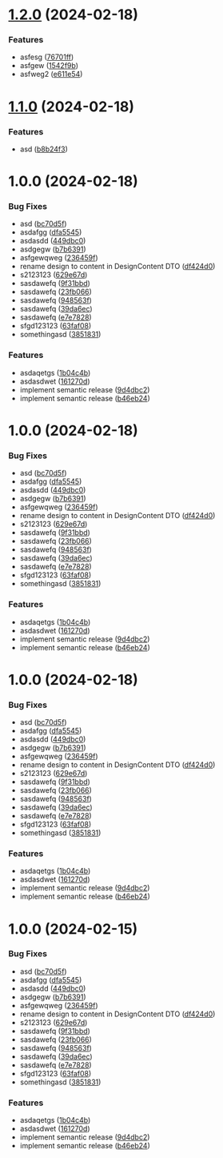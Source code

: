 # [1.2.0](https://github.com/moovit-sp-gmbh/hcloud-sdk-js/compare/v1.1.0...v1.2.0) (2024-02-18)


### Features

* asfesg ([76701ff](https://github.com/moovit-sp-gmbh/hcloud-sdk-js/commit/76701ff05fdfecd38d39a4b2de3b2712ae9afffb))
* asfgew ([1542f9b](https://github.com/moovit-sp-gmbh/hcloud-sdk-js/commit/1542f9b0946135c3e948ab6affeee71196e38de2))
* asfweg2 ([e611e54](https://github.com/moovit-sp-gmbh/hcloud-sdk-js/commit/e611e54680f9e506c727ad2628bb15ad43c5c470))

# [1.1.0](https://github.com/moovit-sp-gmbh/hcloud-sdk-js/compare/v1.0.0...v1.1.0) (2024-02-18)


### Features

* asd ([b8b24f3](https://github.com/moovit-sp-gmbh/hcloud-sdk-js/commit/b8b24f39392c649866d19cf33dfb7ef58181cbae))

# 1.0.0 (2024-02-18)


### Bug Fixes

* asd ([bc70d5f](https://github.com/moovit-sp-gmbh/hcloud-sdk-js/commit/bc70d5f4a85f58870e326691d55271146030dd39))
* asdafgg ([dfa5545](https://github.com/moovit-sp-gmbh/hcloud-sdk-js/commit/dfa5545387131777ada4abdfb8609f14b2e500cc))
* asdasdd ([449dbc0](https://github.com/moovit-sp-gmbh/hcloud-sdk-js/commit/449dbc0365de9fb0416c1311653f722f4fd241d0))
* asdgegw ([b7b6391](https://github.com/moovit-sp-gmbh/hcloud-sdk-js/commit/b7b6391bbf0044a853de876f7fb8dd367f00eeb9))
* asfgewqweg ([236459f](https://github.com/moovit-sp-gmbh/hcloud-sdk-js/commit/236459ff18944747027650c44cde85e5499c5f10))
* rename design to content in DesignContent DTO ([df424d0](https://github.com/moovit-sp-gmbh/hcloud-sdk-js/commit/df424d01f327d7d7aef941684c63013d96c92901))
* s2123123 ([629e67d](https://github.com/moovit-sp-gmbh/hcloud-sdk-js/commit/629e67dd354789e1a61e23a1514efbe2c7474ce9))
* sasdawefq ([9f31bbd](https://github.com/moovit-sp-gmbh/hcloud-sdk-js/commit/9f31bbd0250b9d6e3b12170cab00ca0fdf314af2))
* sasdawefq ([23fb066](https://github.com/moovit-sp-gmbh/hcloud-sdk-js/commit/23fb066b5e4b94dca29c69d000bbfd54661cf642))
* sasdawefq ([948563f](https://github.com/moovit-sp-gmbh/hcloud-sdk-js/commit/948563fae55598330c46a55ae274cc4afb75f959))
* sasdawefq ([39da6ec](https://github.com/moovit-sp-gmbh/hcloud-sdk-js/commit/39da6eceb4b9a5d332d6a45d0b86207c61e2459d))
* sasdawefq ([e7e7828](https://github.com/moovit-sp-gmbh/hcloud-sdk-js/commit/e7e7828b46f387f0bff4261ce22d6c2744c3f26e))
* sfgd123123 ([63faf08](https://github.com/moovit-sp-gmbh/hcloud-sdk-js/commit/63faf0836f30cbf47c3dfceea1c52773b5e57ea9))
* somethingasd ([3851831](https://github.com/moovit-sp-gmbh/hcloud-sdk-js/commit/38518319c267f463c63df69728ec4fa412920db7))


### Features

* asdaqetgs ([1b04c4b](https://github.com/moovit-sp-gmbh/hcloud-sdk-js/commit/1b04c4b26574178e657d6ae892e52b9f1291a53c))
* asdasdwet ([161270d](https://github.com/moovit-sp-gmbh/hcloud-sdk-js/commit/161270d610b3286e8fd33121d1ec8c9136b9a825))
* implement semantic release ([9d4dbc2](https://github.com/moovit-sp-gmbh/hcloud-sdk-js/commit/9d4dbc2b19ad0afda59240e24e77581df886c769))
* implement semantic release ([b46eb24](https://github.com/moovit-sp-gmbh/hcloud-sdk-js/commit/b46eb24828ede2b27813188b433cb72aa0deb40c))

# 1.0.0 (2024-02-18)


### Bug Fixes

* asd ([bc70d5f](https://github.com/moovit-sp-gmbh/hcloud-sdk-js/commit/bc70d5f4a85f58870e326691d55271146030dd39))
* asdafgg ([dfa5545](https://github.com/moovit-sp-gmbh/hcloud-sdk-js/commit/dfa5545387131777ada4abdfb8609f14b2e500cc))
* asdasdd ([449dbc0](https://github.com/moovit-sp-gmbh/hcloud-sdk-js/commit/449dbc0365de9fb0416c1311653f722f4fd241d0))
* asdgegw ([b7b6391](https://github.com/moovit-sp-gmbh/hcloud-sdk-js/commit/b7b6391bbf0044a853de876f7fb8dd367f00eeb9))
* asfgewqweg ([236459f](https://github.com/moovit-sp-gmbh/hcloud-sdk-js/commit/236459ff18944747027650c44cde85e5499c5f10))
* rename design to content in DesignContent DTO ([df424d0](https://github.com/moovit-sp-gmbh/hcloud-sdk-js/commit/df424d01f327d7d7aef941684c63013d96c92901))
* s2123123 ([629e67d](https://github.com/moovit-sp-gmbh/hcloud-sdk-js/commit/629e67dd354789e1a61e23a1514efbe2c7474ce9))
* sasdawefq ([9f31bbd](https://github.com/moovit-sp-gmbh/hcloud-sdk-js/commit/9f31bbd0250b9d6e3b12170cab00ca0fdf314af2))
* sasdawefq ([23fb066](https://github.com/moovit-sp-gmbh/hcloud-sdk-js/commit/23fb066b5e4b94dca29c69d000bbfd54661cf642))
* sasdawefq ([948563f](https://github.com/moovit-sp-gmbh/hcloud-sdk-js/commit/948563fae55598330c46a55ae274cc4afb75f959))
* sasdawefq ([39da6ec](https://github.com/moovit-sp-gmbh/hcloud-sdk-js/commit/39da6eceb4b9a5d332d6a45d0b86207c61e2459d))
* sasdawefq ([e7e7828](https://github.com/moovit-sp-gmbh/hcloud-sdk-js/commit/e7e7828b46f387f0bff4261ce22d6c2744c3f26e))
* sfgd123123 ([63faf08](https://github.com/moovit-sp-gmbh/hcloud-sdk-js/commit/63faf0836f30cbf47c3dfceea1c52773b5e57ea9))
* somethingasd ([3851831](https://github.com/moovit-sp-gmbh/hcloud-sdk-js/commit/38518319c267f463c63df69728ec4fa412920db7))


### Features

* asdaqetgs ([1b04c4b](https://github.com/moovit-sp-gmbh/hcloud-sdk-js/commit/1b04c4b26574178e657d6ae892e52b9f1291a53c))
* asdasdwet ([161270d](https://github.com/moovit-sp-gmbh/hcloud-sdk-js/commit/161270d610b3286e8fd33121d1ec8c9136b9a825))
* implement semantic release ([9d4dbc2](https://github.com/moovit-sp-gmbh/hcloud-sdk-js/commit/9d4dbc2b19ad0afda59240e24e77581df886c769))
* implement semantic release ([b46eb24](https://github.com/moovit-sp-gmbh/hcloud-sdk-js/commit/b46eb24828ede2b27813188b433cb72aa0deb40c))

# 1.0.0 (2024-02-18)


### Bug Fixes

* asd ([bc70d5f](https://github.com/moovit-sp-gmbh/hcloud-sdk-js/commit/bc70d5f4a85f58870e326691d55271146030dd39))
* asdafgg ([dfa5545](https://github.com/moovit-sp-gmbh/hcloud-sdk-js/commit/dfa5545387131777ada4abdfb8609f14b2e500cc))
* asdasdd ([449dbc0](https://github.com/moovit-sp-gmbh/hcloud-sdk-js/commit/449dbc0365de9fb0416c1311653f722f4fd241d0))
* asdgegw ([b7b6391](https://github.com/moovit-sp-gmbh/hcloud-sdk-js/commit/b7b6391bbf0044a853de876f7fb8dd367f00eeb9))
* asfgewqweg ([236459f](https://github.com/moovit-sp-gmbh/hcloud-sdk-js/commit/236459ff18944747027650c44cde85e5499c5f10))
* rename design to content in DesignContent DTO ([df424d0](https://github.com/moovit-sp-gmbh/hcloud-sdk-js/commit/df424d01f327d7d7aef941684c63013d96c92901))
* s2123123 ([629e67d](https://github.com/moovit-sp-gmbh/hcloud-sdk-js/commit/629e67dd354789e1a61e23a1514efbe2c7474ce9))
* sasdawefq ([9f31bbd](https://github.com/moovit-sp-gmbh/hcloud-sdk-js/commit/9f31bbd0250b9d6e3b12170cab00ca0fdf314af2))
* sasdawefq ([23fb066](https://github.com/moovit-sp-gmbh/hcloud-sdk-js/commit/23fb066b5e4b94dca29c69d000bbfd54661cf642))
* sasdawefq ([948563f](https://github.com/moovit-sp-gmbh/hcloud-sdk-js/commit/948563fae55598330c46a55ae274cc4afb75f959))
* sasdawefq ([39da6ec](https://github.com/moovit-sp-gmbh/hcloud-sdk-js/commit/39da6eceb4b9a5d332d6a45d0b86207c61e2459d))
* sasdawefq ([e7e7828](https://github.com/moovit-sp-gmbh/hcloud-sdk-js/commit/e7e7828b46f387f0bff4261ce22d6c2744c3f26e))
* sfgd123123 ([63faf08](https://github.com/moovit-sp-gmbh/hcloud-sdk-js/commit/63faf0836f30cbf47c3dfceea1c52773b5e57ea9))
* somethingasd ([3851831](https://github.com/moovit-sp-gmbh/hcloud-sdk-js/commit/38518319c267f463c63df69728ec4fa412920db7))


### Features

* asdaqetgs ([1b04c4b](https://github.com/moovit-sp-gmbh/hcloud-sdk-js/commit/1b04c4b26574178e657d6ae892e52b9f1291a53c))
* asdasdwet ([161270d](https://github.com/moovit-sp-gmbh/hcloud-sdk-js/commit/161270d610b3286e8fd33121d1ec8c9136b9a825))
* implement semantic release ([9d4dbc2](https://github.com/moovit-sp-gmbh/hcloud-sdk-js/commit/9d4dbc2b19ad0afda59240e24e77581df886c769))
* implement semantic release ([b46eb24](https://github.com/moovit-sp-gmbh/hcloud-sdk-js/commit/b46eb24828ede2b27813188b433cb72aa0deb40c))

# 1.0.0 (2024-02-15)


### Bug Fixes

* asd ([bc70d5f](https://github.com/moovit-sp-gmbh/hcloud-sdk-js/commit/bc70d5f4a85f58870e326691d55271146030dd39))
* asdafgg ([dfa5545](https://github.com/moovit-sp-gmbh/hcloud-sdk-js/commit/dfa5545387131777ada4abdfb8609f14b2e500cc))
* asdasdd ([449dbc0](https://github.com/moovit-sp-gmbh/hcloud-sdk-js/commit/449dbc0365de9fb0416c1311653f722f4fd241d0))
* asdgegw ([b7b6391](https://github.com/moovit-sp-gmbh/hcloud-sdk-js/commit/b7b6391bbf0044a853de876f7fb8dd367f00eeb9))
* asfgewqweg ([236459f](https://github.com/moovit-sp-gmbh/hcloud-sdk-js/commit/236459ff18944747027650c44cde85e5499c5f10))
* rename design to content in DesignContent DTO ([df424d0](https://github.com/moovit-sp-gmbh/hcloud-sdk-js/commit/df424d01f327d7d7aef941684c63013d96c92901))
* s2123123 ([629e67d](https://github.com/moovit-sp-gmbh/hcloud-sdk-js/commit/629e67dd354789e1a61e23a1514efbe2c7474ce9))
* sasdawefq ([9f31bbd](https://github.com/moovit-sp-gmbh/hcloud-sdk-js/commit/9f31bbd0250b9d6e3b12170cab00ca0fdf314af2))
* sasdawefq ([23fb066](https://github.com/moovit-sp-gmbh/hcloud-sdk-js/commit/23fb066b5e4b94dca29c69d000bbfd54661cf642))
* sasdawefq ([948563f](https://github.com/moovit-sp-gmbh/hcloud-sdk-js/commit/948563fae55598330c46a55ae274cc4afb75f959))
* sasdawefq ([39da6ec](https://github.com/moovit-sp-gmbh/hcloud-sdk-js/commit/39da6eceb4b9a5d332d6a45d0b86207c61e2459d))
* sasdawefq ([e7e7828](https://github.com/moovit-sp-gmbh/hcloud-sdk-js/commit/e7e7828b46f387f0bff4261ce22d6c2744c3f26e))
* sfgd123123 ([63faf08](https://github.com/moovit-sp-gmbh/hcloud-sdk-js/commit/63faf0836f30cbf47c3dfceea1c52773b5e57ea9))
* somethingasd ([3851831](https://github.com/moovit-sp-gmbh/hcloud-sdk-js/commit/38518319c267f463c63df69728ec4fa412920db7))


### Features

* asdaqetgs ([1b04c4b](https://github.com/moovit-sp-gmbh/hcloud-sdk-js/commit/1b04c4b26574178e657d6ae892e52b9f1291a53c))
* asdasdwet ([161270d](https://github.com/moovit-sp-gmbh/hcloud-sdk-js/commit/161270d610b3286e8fd33121d1ec8c9136b9a825))
* implement semantic release ([9d4dbc2](https://github.com/moovit-sp-gmbh/hcloud-sdk-js/commit/9d4dbc2b19ad0afda59240e24e77581df886c769))
* implement semantic release ([b46eb24](https://github.com/moovit-sp-gmbh/hcloud-sdk-js/commit/b46eb24828ede2b27813188b433cb72aa0deb40c))
